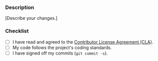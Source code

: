 ### Description

[Describe your changes.]

### Checklist

- [ ] I have read and agreed to the [Contributor License Agreement (CLA)](https://cla-assistant.io/cdviz-dev/cdviz-collector).
- [ ] My code follows the project's coding standards.
- [ ] I have signed off my commits (`git commit -s`).
